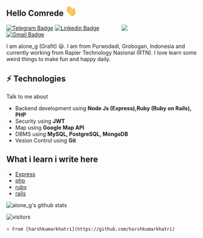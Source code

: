 <h2> Hello Comrede <img src="https://raw.githubusercontent.com/ABSphreak/ABSphreak/master/gifs/Hi.gif" width="30px"></h2>

<img align='right' src='https://user-images.githubusercontent.com/5713670/87202985-820dcb80-c2b6-11ea-9f56-7ec461c497c3.gif' width='200"'>

[![Telegram Badge](https://img.shields.io/badge/-@Grafiters-1ca0f1?style=flat-square&labelColor=1ca0f1&logo=telegram&logoColor=white&link=https://twitter.com/grafit_n)](https://telegram.me/Grafiters) [![Linkedin Badge](https://img.shields.io/badge/-Grafiters-blue?style=flat-square&logo=Linkedin&logoColor=white&link=https://www.linkedin.com/in/Grafiters/)](https://www.linkedin.com/in/Grafiters/)
[![Gmail Badge](https://img.shields.io/badge/-bayugrafit@gmail.com-c14438?style=flat-square&logo=Gmail&logoColor=white&link=mailto:bayugrafit@gmail.com)](mailto:bayugrafit@gmail.com)

I am alone_g (Grafit) 😃. I am from Purwodadi, Grobogan, Indonesia and currently working from Rapier Technology Nasional (RTN). I love learn some weird things to make fun and happy daily.

## ⚡ Technologies
Talk to me about
- Backend development using **Node Js (Express),Ruby (Ruby on Rails), PHP**
- Security using **JWT**
- Map using **Google Map API**
- DBMS using **MySQL, PostgreSQL, MongoDB**
- Vesion Control using **Git**

## What i learn i write here 

- [Express](node/express.md)
- [php](php/php.md)
- [ruby](ruby/ruby.md)
- [rails](ruby/rails.md)

![alone_g's github stats](https://github-readme-stats.vercel.app/api?username=Grafiters&hide=["issues"]&show_icons=true)

![visitors](https://visitor-badge.glitch.me/badge?page_id=Grafiters.Grafiters)

```⭐️ From [harshkumarkhatri](https://github.com/harshkumarkhatri)```